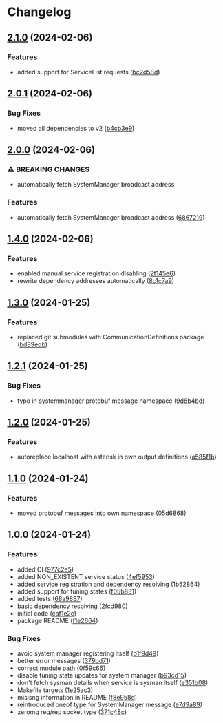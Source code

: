 # Changelog

## [2.1.0](https://github.com/VU-ASE/pkg-ServiceRunner/compare/v2.0.1...v2.1.0) (2024-02-06)


### Features

* added support for ServiceList requests ([bc2d58d](https://github.com/VU-ASE/pkg-ServiceRunner/commit/bc2d58d4ddd8adf1cebdeaa5396fc334ed4b8795))

## [2.0.1](https://github.com/VU-ASE/pkg-ServiceRunner/compare/v2.0.0...v2.0.1) (2024-02-06)


### Bug Fixes

* moved all dependencies to v2 ([b4cb3e9](https://github.com/VU-ASE/pkg-ServiceRunner/commit/b4cb3e924e601164ac513b823b494e4f66f1a284))

## [2.0.0](https://github.com/VU-ASE/pkg-ServiceRunner/compare/v1.4.0...v2.0.0) (2024-02-06)


### ⚠ BREAKING CHANGES

* automatically fetch SystemManager broadcast address

### Features

* automatically fetch SystemManager broadcast address ([6867219](https://github.com/VU-ASE/pkg-ServiceRunner/commit/686721950d1563dfe4545655e2deb3a6ea0dfecb))

## [1.4.0](https://github.com/VU-ASE/pkg-ServiceRunner/compare/v1.3.0...v1.4.0) (2024-02-06)


### Features

* enabled manual service registration disabling ([2f145e6](https://github.com/VU-ASE/pkg-ServiceRunner/commit/2f145e6ac32eed1e357cd4f53c5a0d09626df632))
* rewrite dependency addresses automatically ([8c1c7a9](https://github.com/VU-ASE/pkg-ServiceRunner/commit/8c1c7a91c39aad9420c8a3dfac89d7e76082c295))

## [1.3.0](https://github.com/VU-ASE/pkg-ServiceRunner/compare/v1.2.1...v1.3.0) (2024-01-25)


### Features

* replaced git submodules with CommunicationDefinitions package ([bd89edb](https://github.com/VU-ASE/pkg-ServiceRunner/commit/bd89edbc5bc9162f04143dea3d84b0f54c2993fc))

## [1.2.1](https://github.com/VU-ASE/pkg-ServiceRunner/compare/v1.2.0...v1.2.1) (2024-01-25)


### Bug Fixes

* typo in systemmanager protobuf message namespace ([9d8b4bd](https://github.com/VU-ASE/pkg-ServiceRunner/commit/9d8b4bdb6615fc3f80add1fa5117d9252f993c1d))

## [1.2.0](https://github.com/VU-ASE/pkg-ServiceRunner/compare/v1.1.0...v1.2.0) (2024-01-25)


### Features

* autoreplace localhost with asterisk in own output definitions ([a585f1b](https://github.com/VU-ASE/pkg-ServiceRunner/commit/a585f1bcf415240a53bb0867fa2353a06035e34d))

## [1.1.0](https://github.com/VU-ASE/pkg-ServiceRunner/compare/v1.0.0...v1.1.0) (2024-01-24)


### Features

* moved protobuf messages into own namespace ([05d6868](https://github.com/VU-ASE/pkg-ServiceRunner/commit/05d686889bccf62b1c3a1566d58c16be71751151))

## 1.0.0 (2024-01-24)


### Features

* added CI ([977c2e5](https://github.com/VU-ASE/pkg-ServiceRunner/commit/977c2e530cac8ffe68100a2a5047e2d8858332e4))
* added NON_EXISTENT service status ([4ef5953](https://github.com/VU-ASE/pkg-ServiceRunner/commit/4ef5953c09b134286c60e8f3e3f8f894d4d9e500))
* added service registration and dependency resolving ([1b52864](https://github.com/VU-ASE/pkg-ServiceRunner/commit/1b52864a8e30f4cbc43184981d074ea98fcc14e6))
* added support for tuning states ([f05b831](https://github.com/VU-ASE/pkg-ServiceRunner/commit/f05b831311917a5ecd3668f775eefc3e5c049725))
* added tests ([68a9887](https://github.com/VU-ASE/pkg-ServiceRunner/commit/68a98875827fb8f90cb18a871f399c4e272c44d2))
* basic dependency resolving ([2fcd980](https://github.com/VU-ASE/pkg-ServiceRunner/commit/2fcd980e226f6495fd4ad53cbdf6be09fdfc959d))
* initial code ([caf1e2c](https://github.com/VU-ASE/pkg-ServiceRunner/commit/caf1e2ccfc798d8d7de4e6d90d5c8ec819e59473))
* package README ([f1e2664](https://github.com/VU-ASE/pkg-ServiceRunner/commit/f1e26647c4db6a90243a961d5dca66c83ce1c462))


### Bug Fixes

* avoid system manager registering itself ([b1f9d49](https://github.com/VU-ASE/pkg-ServiceRunner/commit/b1f9d49a14ec60ed74a4bfffa78d045367047684))
* better error messages ([379bd71](https://github.com/VU-ASE/pkg-ServiceRunner/commit/379bd71743912470d7cb638959c342e5d34ecf01))
* correct module path ([0f59c66](https://github.com/VU-ASE/pkg-ServiceRunner/commit/0f59c6657a86d6e21344ac5e047713def1fe6c2a))
* disable tuning state updates for system manager ([b93cd15](https://github.com/VU-ASE/pkg-ServiceRunner/commit/b93cd152f8ea434e0b0e10cb7adba854e7c535bb))
* don't fetch sysman details when service is sysman itself ([e351b08](https://github.com/VU-ASE/pkg-ServiceRunner/commit/e351b08ee80b5c6517030bae8fa99b85904e520e))
* Makefile targets ([1e25ac3](https://github.com/VU-ASE/pkg-ServiceRunner/commit/1e25ac378c253d0bfab093815276188bcc502dc1))
* misisng information in README ([f8e958d](https://github.com/VU-ASE/pkg-ServiceRunner/commit/f8e958d4057770db3fe43cfb2f4f147eea442783))
* reintroduced oneof type for SystemManager message ([e7d9a89](https://github.com/VU-ASE/pkg-ServiceRunner/commit/e7d9a895252852a39540ee42d3da9671c7bf44f2))
* zeromq req/rep socket type ([371c48c](https://github.com/VU-ASE/pkg-ServiceRunner/commit/371c48cf4135d8f9b36557a29e72ee8f0bbae883))
